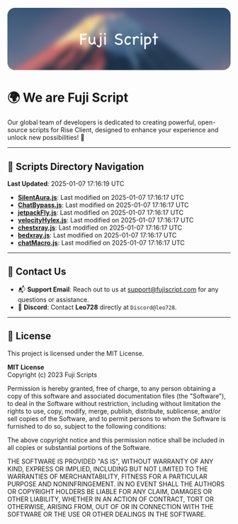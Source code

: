 ![Banner](.github/b.webp)

# 🌍 **We are Fuji Script**

Our global team of developers is dedicated to creating powerful, open-source scripts for Rise Client, designed to enhance your experience and unlock new possibilities! 🌟

---
<!-- SCRIPTS_NAVIGATION_START -->
## 📂 **Scripts Directory Navigation**

**Last Updated**: 2025-01-07 17:16:19 UTC

- **[SilentAura.js](scripts/SilentAura.js)**: Last modified on 2025-01-07 17:16:17 UTC
- **[ChatBypass.js](scripts/ChatBypass.js)**: Last modified on 2025-01-07 17:16:17 UTC
- **[jetpackFly.js](scripts/jetpackFly.js)**: Last modified on 2025-01-07 17:16:17 UTC
- **[velocityHylex.js](scripts/velocityHylex.js)**: Last modified on 2025-01-07 17:16:17 UTC
- **[chestxray.js](scripts/chestxray.js)**: Last modified on 2025-01-07 17:16:17 UTC
- **[bedxray.js](scripts/bedxray.js)**: Last modified on 2025-01-07 17:16:17 UTC
- **[chatMacro.js](scripts/chatMacro.js)**: Last modified on 2025-01-07 17:16:17 UTC

<!-- SCRIPTS_NAVIGATION_END -->

---

## 💬 **Contact Us**  
- 📬 **Support Email**: Reach out to us at [support@fujiscript.com](mailto:support@fujiscript.com) for any questions or assistance.  
- 💬 **Discord**: Contact **Leo728** directly at `Discord@leo728`.

---

## 📜 **License**

This project is licensed under the MIT License.  

**MIT License**  
Copyright (c) 2023 Fuji Scripts  

Permission is hereby granted, free of charge, to any person obtaining a copy of this software and associated documentation files (the "Software"), to deal in the Software without restriction, including without limitation the rights to use, copy, modify, merge, publish, distribute, sublicense, and/or sell copies of the Software, and to permit persons to whom the Software is furnished to do so, subject to the following conditions:  

The above copyright notice and this permission notice shall be included in all copies or substantial portions of the Software.  

THE SOFTWARE IS PROVIDED "AS IS", WITHOUT WARRANTY OF ANY KIND, EXPRESS OR IMPLIED, INCLUDING BUT NOT LIMITED TO THE WARRANTIES OF MERCHANTABILITY, FITNESS FOR A PARTICULAR PURPOSE AND NONINFRINGEMENT. IN NO EVENT SHALL THE AUTHORS OR COPYRIGHT HOLDERS BE LIABLE FOR ANY CLAIM, DAMAGES OR OTHER LIABILITY, WHETHER IN AN ACTION OF CONTRACT, TORT OR OTHERWISE, ARISING FROM, OUT OF OR IN CONNECTION WITH THE SOFTWARE OR THE USE OR OTHER DEALINGS IN THE SOFTWARE.  
